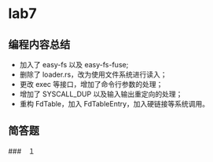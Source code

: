 # lab7

## 编程内容总结

* 加入了 easy-fs 以及 easy-fs-fuse;
* 删除了 loader.rs，改为使用文件系统进行读入；
* 更改 exec 等接口，增加了命令行参数的处理；
* 增加了 SYSCALL_DUP 以及输入输出重定向的处理；
* 重构 FdTable，加入 FdTableEntry，加入硬链接等系统调用。

## 简答题

###　１